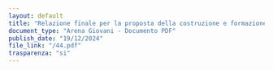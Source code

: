 ```yaml
---
layout: default
title: "Relazione finale per la proposta della costruzione e formazione di un centro giovani a Fontanafredda"
document_type: "Arena Giovani - Documento PDF"
publish_date: "19/12/2024"
file_link: "/44.pdf"
trasparenza: "si"
---
```

